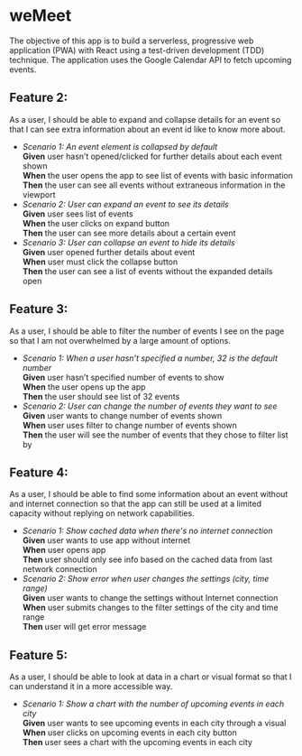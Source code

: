 # weMeet
The objective of this app is to build a serverless, progressive web application (PWA) with React using a test-driven development (TDD) technique. The application uses the Google Calendar API to fetch upcoming events.

## **Feature 2:**
As a user, I should be able to expand and collapse details for an event so that I can see extra information about an event id like to know more about.

- _Scenario 1: An event element is collapsed by default_  
 **Given** user hasn’t opened/clicked for further details about each event shown  
    **When** the user opens the app to see list of events with basic information  
    **Then** the user can see all events without extraneous information in the viewport
- _Scenario 2: User can expand an event to see its details_  
   **Given** user sees list of events  
    **When** the user clicks on expand button  
    **Then** the user can see more details about a certain event
- _Scenario 3: User can collapse an event to hide its details_  
   **Given** user opened further details about event  
    **When** user must click the collapse button  
    **Then** the user can see a list of events without the expanded details open

## **Feature 3:**
As a user, I should be able to filter the number of events I see on the page so that I am not overwhelmed by a large amount of options.

- _Scenario 1: When a user hasn’t specified a number, 32 is the default number_   
	 **Given** user hasn’t specified number of events to show  
    **When** the user opens up the app  
    **Then** the user should see list of 32 events
- _Scenario 2: User can change the number of events they want to see_  
  **Given** user wants to change number of events shown  
    **When** user uses filter to change number of events shown  
    **Then** the user will see the number of events that they chose to filter list by
    
## **Feature 4:**
As a user, I should be able to find some information about an event without and internet connection so that the app can still be used at a limited capacity without replying on network capabilities.

- _Scenario 1: Show cached data when there's no internet connection_   
   **Given** user wants to use app without internet  
    **When** user opens app  
    **Then** user should only see info based on the cached data from last network connection
- _Scenario 2: Show error when user changes the settings (city, time range)_  
   **Given** user wants to change the settings without Internet connection  
    **When** user submits changes to the filter settings of the city and time range  
    **Then** user will get error message

## **Feature 5:**
As a user, I should be able to look at data in a chart or visual format so that I can understand it in a more accessible way.

- _Scenario 1: Show a chart with the number of upcoming events in each city_   
  **Given** user wants to see upcoming events in each city through a visual  
    **When** user clicks on upcoming events in each city button  
    **Then** user sees a chart with the upcoming events in each city
